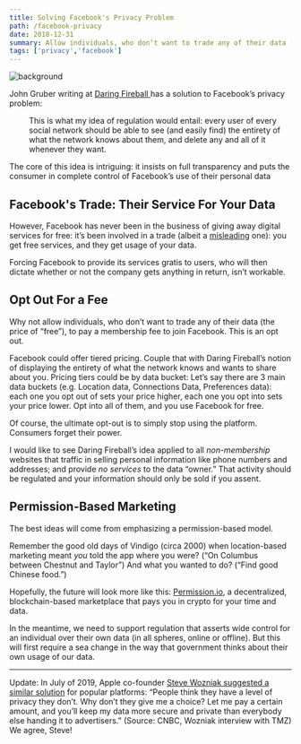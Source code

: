```yaml
---
title: Solving Facebook's Privacy Problem
path: /facebook-privacy
date: 2018-12-31
summary: Allow individuals, who don’t want to trade any of their data (the price of “free”), to opt out by paying a membership fee.
tags: ['privacy','facebook']
---
```


![background](https://res.cloudinary.com/icecloud7/image/upload/q_auto,f_auto/v1563045822/facebook-privacy_yyswvm.png)

<p>John Gruber writing at <a href="https://daringfireball.net/" target="_blank" rel="noopener">Daring Fireball </a>has a solution to Facebook&rsquo;s privacy problem:</p>
<p style="padding-left: 2.5em;">
This is what my idea of regulation would entail: every user of every social network should be able to see (and easily find) the entirety of what the network knows about them, and delete any and all of it whenever they want.</p>
</p>
<p>The core of this idea is intriguing: it insists on full transparency and puts the consumer in complete control of Facebook&rsquo;s use of their personal data</p>
<h2>Facebook's Trade: Their Service For Your Data</h2>
<p>However, Facebook has never been in the business of giving away digital services for free: it&rsquo;s been involved in a trade (albeit a <a href="https://tech.slashdot.org/story/18/12/18/1952236/turning-off-facebook-location-tracking-doesnt-stop-it-from-tracking-your-location" target="_blank" rel="noopener">misleading</a> one): you get free services, and they get usage of your data.</p>
<p>Forcing Facebook to provide its services gratis to users, who will then dictate whether or not the company gets anything in return, isn&rsquo;t workable.</p>
<h2>Opt Out For a Fee</h2>
<p>Why not allow individuals, who don&rsquo;t want to trade any of their data (the price of &ldquo;free&rdquo;), to pay a membership fee to join Facebook. This is an opt out.</p>
<p>Facebook could offer tiered pricing. Couple that with Daring Fireball&rsquo;s notion of displaying the entirety of what the network knows and wants to share about you. Pricing tiers could be by data bucket: Let&rsquo;s say there are 3 main data buckets (e.g. Location data, Connections Data, Preferences data): each one you opt out of sets your price higher, each one you opt into sets your price lower. Opt into all of them, and you use Facebook for free.</p>
<p>Of course, the ultimate opt-out is to simply stop using the platform. Consumers forget their power.</p>
<p>I would like to see Daring Fireball&rsquo;s idea applied to all <em>non-membership</em> websites that traffic in selling personal information like phone numbers and addresses; and provide <em>no services</em> to the data &ldquo;owner.&rdquo; That activity should be regulated and your information should only be sold if you assent.</p>
<h2>Permission-Based Marketing</h2>
<p>The best ideas will come from emphasizing a permission-based model.</p>
<p>Remember the good old days of Vindigo (circa 2000) when location-based marketing meant <em>you</em> told the app where you were? (&ldquo;On Columbus between Chestnut and Taylor&rdquo;) And what you wanted to do? (&ldquo;Find good Chinese food.&rdquo;)</p>
<p>Hopefully, the future will look more like this: <a href="https://permission.io/" target="_blank" rel="noopener">Permission.io</a>, a decentralized, blockchain-based marketplace that pays you in crypto for your time and data.</p>
<p>In the meantime, we need to support regulation that asserts wide control for an individual over their own data (in all spheres, online or offline). But this will first require a sea change in the way that government thinks about their own usage of our data.</p>

<hr>

Update: In July of 2019, Apple co-founder <a href="https://www.cnbc.com/2019/07/09/apple-co-founder-steve-wozniak-get-off-facebook.html" target="blank">Steve Wozniak suggested a similar solution</a> for popular platforms: “People think they have a level of privacy they don’t. Why don’t they give me a choice? Let me pay a certain amount, and you’ll keep my data more secure and private than everybody else handing it to advertisers.” (Source: CNBC, Wozniak interview with TMZ) We agree, Steve!

